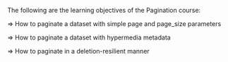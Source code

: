The following are the learning objectives of the Pagination course:

  =>  How to paginate a dataset with simple page and page_size parameters

  =>  How to paginate a dataset with hypermedia metadata

   => How to paginate in a deletion-resilient manner